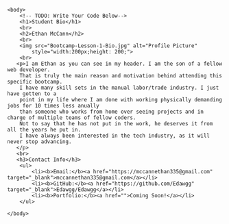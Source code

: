 <!DOCTYPE html>
<html lang="en-US">

  <head>
    <meta charset="UTF-8">
    <title>Student Bio</title>
  </head>

    <body>
        <!-- TODO: Write Your Code Below-->
        <h1>Student Bio</h1>
        <br>
        <h2>Ethan McCann</h2>
        <br> 
        <img src="Bootcamp-Lesson-1-Bio.jpg" alt="Profile Picture"
            style="width:200px;height: 200;"> 
        <br> 
       <p>I am Ethan as you can see in my header. I am the son of a fellow web developer.
        That is truly the main reason and motivation behind attending this specific bootcamp.
        I have many skill sets in the manual labor/trade industry. I just have gotten to a 
        point in my life where I am done with working physically demanding jobs for 10 times less anually
        than someone who works from home over seeing projects and in charge of multiple teams of fellow coders.
        Not to say that he has not put in the work, he deserves it from all the years he put in.
        I have always been interested in the tech industry, as it will never stop advancing. 
       </p>
       <br>
       <h3>Contact Info</h3>
        <ul>
            <li><b>Email:</b><a href="https://mccannethan335@gmail.com" target="_blank">mccannethan335@gmail.com</a></li>
            <li><b>GitHub:</b><a href="https://github.com/Edawgg" target="_blank">Edawgg/Edawgg</a></li>
            <li><b>Portfolio:</b><a href="">Coming Soon!</a></li>
        </ul>
       
    </body>

</html>
